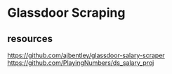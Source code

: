 # Glassdoor Scraping

## resources
https://github.com/ajbentley/glassdoor-salary-scraper
https://github.com/PlayingNumbers/ds_salary_proj
